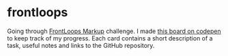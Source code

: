 # frontloops
Going through [FrontLoops Markup](https://frontloops.io/) challenge. I made [this board on codepen](https://codepen.io/ni4yja/full/zjEzWw/) to keep track of my progress. Each card contains a short description of a task, useful notes and links to the GitHub repository.
